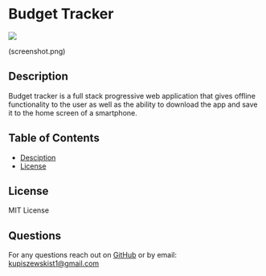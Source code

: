 # Budget Tracker
  <img src='https://img.shields.io/badge/LICENSE-MIT-blue'/> 

 (screenshot.png)

  ## Description
  Budget tracker is a full stack progressive web application that gives offline functionality to the user as well as the ability to download the app and save it to the home screen of a smartphone.
  ## Table of Contents
  * [Desciption](#description)
  * [License](#license)
  ## License
  MIT License
  ## Questions
  For any questions reach out on [GitHub](https://github.com/paulkup) or by email: kupiszewskist1@gmail.com